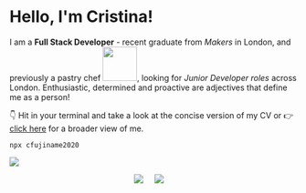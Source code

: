 # Hello, I'm Cristina! 


I am a **Full Stack Developer** - recent graduate from _Makers_ in London, and previously a pastry chef <img src="https://media.giphy.com/media/STrWwitY3HUHtq3QVi/giphy.gif" width="60" height="60"/>, looking for _Junior Developer roles_ across London. Enthusiastic, determined and proactive are adjectives that define me as a person!

👇 Hit in your terminal and take a look at the concise version of my CV or 👉  [click here](https://github.com/cfujiname/CV "click here") for a broader view of me.

```
npx cfujiname2020
```

<img src="https://github-readme-stats.vercel.app/api?username=cfujiname&theme=graywhite&show_icons=true" />


<p align="center">
 <a href="https://www.linkedin.com/in/cristina-fujiname-787b20152/s>/"><img src="https://img.shields.io/badge/linkedin-%230077B5.svg?&style=for-the-badge&logo=linkedin&logoColor=white" /></a>&nbsp;&nbsp;&nbsp;&nbsp;
  <a href="mailto:<c.fujiname@gmail.com>?subject=Came%20from%20Github"><img src="https://img.shields.io/badge/gmail-%23D14836.svg?&style=for-the-badge&logo=gmail&logoColor=white" /></a>&nbsp;&nbsp;&nbsp;&nbsp;
<p>

